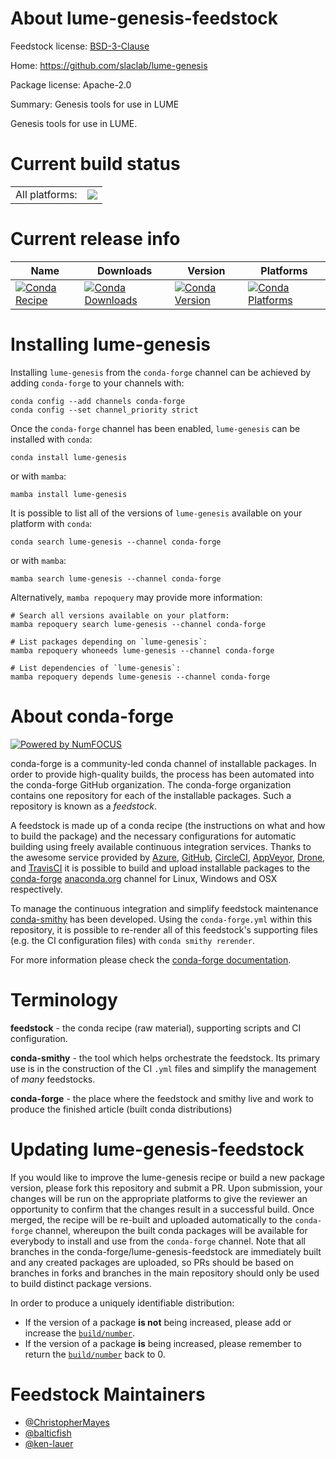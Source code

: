 About lume-genesis-feedstock
============================

Feedstock license: [BSD-3-Clause](https://github.com/conda-forge/lume-genesis-feedstock/blob/main/LICENSE.txt)

Home: https://github.com/slaclab/lume-genesis

Package license: Apache-2.0

Summary: Genesis tools for use in LUME

Genesis tools for use in LUME.


Current build status
====================


<table><tr><td>All platforms:</td>
    <td>
      <a href="https://dev.azure.com/conda-forge/feedstock-builds/_build/latest?definitionId=8858&branchName=main">
        <img src="https://dev.azure.com/conda-forge/feedstock-builds/_apis/build/status/lume-genesis-feedstock?branchName=main">
      </a>
    </td>
  </tr>
</table>

Current release info
====================

| Name | Downloads | Version | Platforms |
| --- | --- | --- | --- |
| [![Conda Recipe](https://img.shields.io/badge/recipe-lume--genesis-green.svg)](https://anaconda.org/conda-forge/lume-genesis) | [![Conda Downloads](https://img.shields.io/conda/dn/conda-forge/lume-genesis.svg)](https://anaconda.org/conda-forge/lume-genesis) | [![Conda Version](https://img.shields.io/conda/vn/conda-forge/lume-genesis.svg)](https://anaconda.org/conda-forge/lume-genesis) | [![Conda Platforms](https://img.shields.io/conda/pn/conda-forge/lume-genesis.svg)](https://anaconda.org/conda-forge/lume-genesis) |

Installing lume-genesis
=======================

Installing `lume-genesis` from the `conda-forge` channel can be achieved by adding `conda-forge` to your channels with:

```
conda config --add channels conda-forge
conda config --set channel_priority strict
```

Once the `conda-forge` channel has been enabled, `lume-genesis` can be installed with `conda`:

```
conda install lume-genesis
```

or with `mamba`:

```
mamba install lume-genesis
```

It is possible to list all of the versions of `lume-genesis` available on your platform with `conda`:

```
conda search lume-genesis --channel conda-forge
```

or with `mamba`:

```
mamba search lume-genesis --channel conda-forge
```

Alternatively, `mamba repoquery` may provide more information:

```
# Search all versions available on your platform:
mamba repoquery search lume-genesis --channel conda-forge

# List packages depending on `lume-genesis`:
mamba repoquery whoneeds lume-genesis --channel conda-forge

# List dependencies of `lume-genesis`:
mamba repoquery depends lume-genesis --channel conda-forge
```


About conda-forge
=================

[![Powered by
NumFOCUS](https://img.shields.io/badge/powered%20by-NumFOCUS-orange.svg?style=flat&colorA=E1523D&colorB=007D8A)](https://numfocus.org)

conda-forge is a community-led conda channel of installable packages.
In order to provide high-quality builds, the process has been automated into the
conda-forge GitHub organization. The conda-forge organization contains one repository
for each of the installable packages. Such a repository is known as a *feedstock*.

A feedstock is made up of a conda recipe (the instructions on what and how to build
the package) and the necessary configurations for automatic building using freely
available continuous integration services. Thanks to the awesome service provided by
[Azure](https://azure.microsoft.com/en-us/services/devops/), [GitHub](https://github.com/),
[CircleCI](https://circleci.com/), [AppVeyor](https://www.appveyor.com/),
[Drone](https://cloud.drone.io/welcome), and [TravisCI](https://travis-ci.com/)
it is possible to build and upload installable packages to the
[conda-forge](https://anaconda.org/conda-forge) [anaconda.org](https://anaconda.org/)
channel for Linux, Windows and OSX respectively.

To manage the continuous integration and simplify feedstock maintenance
[conda-smithy](https://github.com/conda-forge/conda-smithy) has been developed.
Using the ``conda-forge.yml`` within this repository, it is possible to re-render all of
this feedstock's supporting files (e.g. the CI configuration files) with ``conda smithy rerender``.

For more information please check the [conda-forge documentation](https://conda-forge.org/docs/).

Terminology
===========

**feedstock** - the conda recipe (raw material), supporting scripts and CI configuration.

**conda-smithy** - the tool which helps orchestrate the feedstock.
                   Its primary use is in the construction of the CI ``.yml`` files
                   and simplify the management of *many* feedstocks.

**conda-forge** - the place where the feedstock and smithy live and work to
                  produce the finished article (built conda distributions)


Updating lume-genesis-feedstock
===============================

If you would like to improve the lume-genesis recipe or build a new
package version, please fork this repository and submit a PR. Upon submission,
your changes will be run on the appropriate platforms to give the reviewer an
opportunity to confirm that the changes result in a successful build. Once
merged, the recipe will be re-built and uploaded automatically to the
`conda-forge` channel, whereupon the built conda packages will be available for
everybody to install and use from the `conda-forge` channel.
Note that all branches in the conda-forge/lume-genesis-feedstock are
immediately built and any created packages are uploaded, so PRs should be based
on branches in forks and branches in the main repository should only be used to
build distinct package versions.

In order to produce a uniquely identifiable distribution:
 * If the version of a package **is not** being increased, please add or increase
   the [``build/number``](https://docs.conda.io/projects/conda-build/en/latest/resources/define-metadata.html#build-number-and-string).
 * If the version of a package **is** being increased, please remember to return
   the [``build/number``](https://docs.conda.io/projects/conda-build/en/latest/resources/define-metadata.html#build-number-and-string)
   back to 0.

Feedstock Maintainers
=====================

* [@ChristopherMayes](https://github.com/ChristopherMayes/)
* [@balticfish](https://github.com/balticfish/)
* [@ken-lauer](https://github.com/ken-lauer/)


<!-- dummy commit to enable rerendering -->

